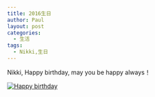 ```yaml
---
title: 2016生日
author: Paul
layout: post
categories:
  - 生活
tags:
  - Nikki,生日
---
```


Nikki, Happy birthday, may you be happy always！

[![Happy birthday](http://img7.chztv.com/2016-0406/2016-06-16_birthday.jpg!400px)](http://img7.chztv.com/2016-0406/2016-06-16_birthday.jpg)